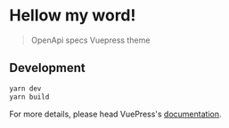 # Hellow my word!

> OpenApi specs Vuepress theme

## Development

```bash
yarn dev
yarn build
```

For more details, please head VuePress's [documentation](https://v1.vuepress.vuejs.org/).
